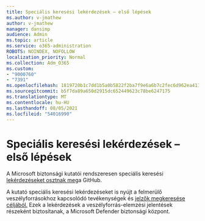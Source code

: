 ```yaml
---
title: Speciális keresési lekérdezések – első lépések
ms.author: v-jmathew
author: v-jmathew
manager: dansimp
audience: Admin
ms.topic: article
ms.service: o365-administration
ROBOTS: NOINDEX, NOFOLLOW
localization_priority: Normal
ms.collection: Adm_O365
ms.custom:
- "9000760"
- "7391"
ms.openlocfilehash: 1819720b1c7dd1b5a0b5822f2ba7f9e6a6b7c2fec6d962ea411b8a3a350cc758
ms.sourcegitcommit: b5f7da89a650d2915dc652449623c78be6247175
ms.translationtype: MT
ms.contentlocale: hu-HU
ms.lasthandoff: 08/05/2021
ms.locfileid: "54016990"
---
```

# <a name="get-started-with-advanced-hunting-queries"></a>Speciális keresési lekérdezések – első lépések

A Microsoft biztonsági kutatói rendszeresen speciális keresési [lekérdezéseket osztnak meg](https://go.microsoft.com/fwlink/?linkid=2144624)a GitHub.

A kutató speciális keresési lekérdezéseket is nyújt a felmerülő veszélyforrásokhoz kapcsolódó tevékenységek és [jelzők megkeresése céljából.](https://go.microsoft.com/fwlink/?linkid=2145808) Ezek a lekérdezések a veszélyforrás-elemzési jelentések részeként biztosítanak, a Microsoft Defender biztonsági központ.
